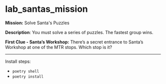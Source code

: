 # lab_santas_mission

**Mission:** Solve Santa's Puzzles

**Description**: You must solve a series of puzzles. The fastest group wins. 


**First Clue - Santa’s Workshop:** 
There’s a secret entrance to Santa’s Workshop at one of the MTR stops. Which stop is it?


---

Install steps:
- `poetry shell`
- `poetry install`
